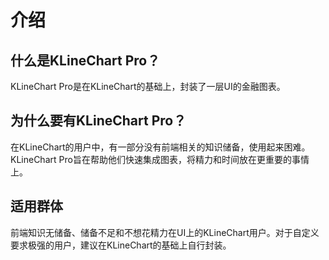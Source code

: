 # 介绍

## 什么是KLineChart Pro？
KLineChart Pro是在KLineChart的基础上，封装了一层UI的金融图表。

## 为什么要有KLineChart Pro？
在KLineChart的用户中，有一部分没有前端相关的知识储备，使用起来困难。KLineChart Pro旨在帮助他们快速集成图表，将精力和时间放在更重要的事情上。

## 适用群体
前端知识无储备、储备不足和不想花精力在UI上的KLineChart用户。对于自定义要求极强的用户，建议在KLineChart的基础上自行封装。


